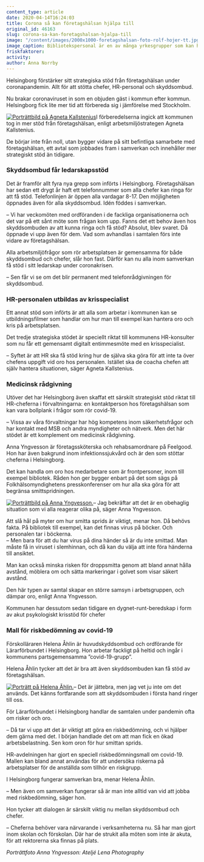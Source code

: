 ```yaml
---
content_type: article
date: 2020-04-14T16:24:03
title: Corona så kan företagshälsan hjälpa till
original_id: 46163
slug: corona-sa-kan-foretagshalsan-hjalpa-till
image: "/content/images/2000x1000-foretagshalsan-foto-rolf-hojer-tt.jpg"
image_caption: Bibliotekspersonal är en av många yrkesgrupper som kan ha frågor, känna oro och behöva lära sig mer om hur de kan minska smittspridning. Då kan företagshälsan rycka in med strategiskt stöd.
friskfaktorer:
activity:
author: Anna Norrby
---
```


Helsingborg förstärker sitt strategiska stöd från företagshälsan under coronapandemin. Allt för att stötta chefer, HR-personal och skyddsombud.

Nu brakar coronaviruset in som en objuden gäst i kommun efter kommun. Helsingborg fick lite mer tid att förbereda sig i jämförelse med Stockholm.

[![Porträttbild på Agneta Kallstenius](https://www.suntarbetsliv.se/wp-content/uploads/2020/04/200x220-agneta-kallstenius-foto-asa-hammar.jpg)](https://www.suntarbetsliv.se/wp-content/uploads/2020/04/200x220-agneta-kallstenius-foto-asa-hammar.jpg)I förberedelserna ingick att kommunen tog in mer stöd från företagshälsan, enligt arbetsmiljöstrategen Agneta Kallstenius.

De börjar inte från noll, utan bygger vidare på sitt befintliga samarbete med företagshälsan, ett avtal som jobbades fram i samverkan och innehåller mer strategiskt stöd än tidigare.

### Skyddsombud får ledarskapsstöd

Det är framför allt fyra nya grepp som införts i Helsingborg. Företagshälsan har sedan ett drygt år haft ett telefonnummer som alla chefer kan ringa för att få stöd. Telefonlinjen är öppen alla vardagar 8-17. Den möjligheten öppnades även för alla skyddsombud. Idén föddes i samverkan.

– Vi har veckomöten med ordföranden i de fackliga organisationerna och det var på ett sånt möte som frågan kom upp. Fanns det ett behov även hos skyddsombuden av att kunna ringa och få stöd? Absolut, blev svaret. Då öppnade vi upp även för dem. Vad som avhandlas i samtalen förs inte vidare av företagshälsan.

Alla arbetsmiljöfrågor som rör arbetsplatsen är gemensamma för både skyddsombud och chefer, slår hon fast. Därför kan nu alla inom samverkan få stöd i sitt ledarskap under coronakrisen.

– Sen får vi se om det blir permanent med telefonrådgivningen för skyddsombud.

### HR-personalen utbildas av krisspecialist

Ett annat stöd som införts är att alla som arbetar i kommunen kan se utbildningsfilmer som handlar om hur man till exempel kan hantera oro och kris på arbetsplatsen.

Det tredje strategiska stödet är speciellt riktat till kommunens HR-konsulter som nu får ett gemensamt digitalt entimmesmöte med en krisspecialist.

– Syftet är att HR ska få stöd kring hur de själva ska göra för att inte ta över chefens uppgift vid oro hos personalen. Istället ska de coacha chefen att själv hantera situationen, säger Agneta Kallstenius.

### Medicinsk rådgivning

Utöver det har Helsingborg även skaffat ett särskilt strategiskt stöd riktat till HR-cheferna i förvaltningarna: en kontaktperson hos företagshälsan som kan vara bollplank i frågor som rör covid-19.

– Vissa av våra förvaltningar har hög kompetens inom säkerhetsfrågor och har kontakt med MSB och andra myndigheter och nätverk. Men det här stödet är ett komplement om medicinsk rådgivning.

Anna Yngvesson är företagssköterska och rehabsamordnare på Feelgood. Hon har även bakgrund inom infektionssjukvård och är den som stöttar cheferna i Helsingborg.

Det kan handla om oro hos medarbetare som är frontpersoner, inom till exempel bibliotek. Råden hon ger bygger enbart på det som sägs på Folkhälsomyndighetens presskonferenser om hur alla ska göra för att begränsa smittspridningen.

[![Porträttbild på Anna Yngvesson. ](https://www.suntarbetsliv.se/wp-content/uploads/2020/04/200x220-anna-yngvesson.jpg)](https://www.suntarbetsliv.se/wp-content/uploads/2020/04/200x220-anna-yngvesson.jpg)– Jag bekräftar att det är en obehaglig situation som vi alla reagerar olika på, säger Anna Yngvesson.

Att slå hål på myter om hur smitta sprids är viktigt, menar hon. Då behövs fakta. På bibliotek till exempel, kan det finnas virus på böcker. Och personalen tar i böckerna.  
– Men bara för att du har virus på dina händer så är du inte smittad. Man måste få in viruset i slemhinnan, och då kan du välja att inte föra händerna till ansiktet.

Man kan också minska risken för droppsmitta genom att bland annat hålla avstånd, möblera om och sätta markeringar i golvet som visar säkert avstånd.

Den här typen av samtal skapar en större samsyn i arbetsgruppen, och dämpar oro, enligt Anna Yngvesson.

Kommunen har dessutom sedan tidigare en dygnet-runt-beredskap i form av akut psykologiskt krisstöd för chefer

### Mall för riskbedömning av covid-19

Förskolläraren Helena Åhlin är huvudskyddsombud och ordförande för Lärarförbundet i Helsingborg. Hon arbetar fackligt på heltid och ingår i kommunens partsgemensamma ”covid-19-grupp”.

Helena Åhlin tycker att det är bra att även skyddsombuden kan få stöd av företagshälsan.

[![Porträtt på Helena Åhlin.](https://www.suntarbetsliv.se/wp-content/uploads/2020/04/200x220-helena-ahlin.jpg)](https://www.suntarbetsliv.se/wp-content/uploads/2020/04/200x220-helena-ahlin.jpg)– Det är jättebra, men jag vet ju inte om det används. Det känns fortfarande som att skyddsombuden i första hand ringer till oss.

För Lärarförbundet i Helsingborg handlar de samtalen under pandemin ofta om risker och oro.

– Då tar vi upp att det är viktigt att göra en riskbedömning, och vi hjälper dem gärna med det. I början handlade det om att man fick en ökad arbetsbelastning. Sen kom oron för hur smittan sprids.

HR-avdelningen har gjort en speciell riskbedömningsmall om covid-19. Mallen kan bland annat användas för att undersöka riskerna på arbetsplatser för de anställda som tillhör en riskgrupp.

I Helsingborg fungerar samverkan bra, menar Helena Åhlin.

– Men även om samverkan fungerar så är man inte alltid van vid att jobba med riskbedömning, säger hon.

Hon tycker att dialogen är särskilt viktig nu mellan skyddsombud och chefer.

– Cheferna behöver vara närvarande i verksamheterna nu. Så har man gjort inom skolan och förskolan. Där har de strukit alla möten som inte är akuta, för att rektorerna ska finnas på plats.

_Porträttfoto Anna Yngvesson: Ateljé Lena Photography_
